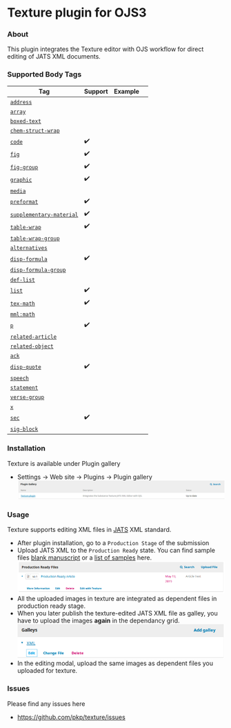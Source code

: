 Texture plugin for OJS3
=======================
### About
This plugin integrates the Texture editor with OJS workflow for direct editing of JATS XML documents.
### Supported  Body Tags
Tag| Support| Example| | 
| --- | --- | --- | --- 
[`address`](https://jats.nlm.nih.gov/archiving/tag-library/1.3d1/element/address.html)| 
[`array`](https://jats.nlm.nih.gov/archiving/tag-library/1.3d1/element/array.html)| 
[`boxed-text`](https://jats.nlm.nih.gov/archiving/tag-library/1.3d1/element/boxed-text.html)| 
[`chem-struct-wrap`](https://jats.nlm.nih.gov/archiving/tag-library/1.3d1/element/chem-struct-wrap.html)| 
[`code`](https://jats.nlm.nih.gov/archiving/tag-library/1.3d1/element/code.html)| :heavy_check_mark:
[`fig`](https://jats.nlm.nih.gov/archiving/tag-library/1.3d1/element/fig.html)| :heavy_check_mark:
[`fig-group`](https://jats.nlm.nih.gov/archiving/tag-library/1.3d1/element/fig-group.html)| :heavy_check_mark:
[`graphic`](https://jats.nlm.nih.gov/archiving/tag-library/1.3d1/element/graphic.html)| :heavy_check_mark:
[`media`](https://jats.nlm.nih.gov/archiving/tag-library/1.3d1/element/media.html)| 
[`preformat`](https://jats.nlm.nih.gov/archiving/tag-library/1.3d1/element/preformat.html)| :heavy_check_mark:
[`supplementary-material`](https://jats.nlm.nih.gov/archiving/tag-library/1.3d1/element/supplementary-material.html)| :heavy_check_mark:
[`table-wrap`](https://jats.nlm.nih.gov/archiving/tag-library/1.3d1/element/table-wrap.html)| :heavy_check_mark:
[`table-wrap-group`](https://jats.nlm.nih.gov/archiving/tag-library/1.3d1/element/table-wrap-group.html)| 
[`alternatives`](https://jats.nlm.nih.gov/archiving/tag-library/1.3d1/element/alternatives.html)| 
[`disp-formula`](https://jats.nlm.nih.gov/archiving/tag-library/1.3d1/element/disp-formula.html)| :heavy_check_mark:
[`disp-formula-group`](https://jats.nlm.nih.gov/archiving/tag-library/1.3d1/element/disp-formula-group.html)| 
[`def-list`](https://jats.nlm.nih.gov/archiving/tag-library/1.3d1/element/def-list.html)| 
[`list`](https://jats.nlm.nih.gov/archiving/tag-library/1.3d1/element/list.html)| :heavy_check_mark:
[`tex-math`](https://jats.nlm.nih.gov/archiving/tag-library/1.3d1/element/tex-math.html)| :heavy_check_mark:
[`mml:math`](https://jats.nlm.nih.gov/archiving/tag-library/1.3d1/element/mml:math.html)| 
[`p`](https://jats.nlm.nih.gov/archiving/tag-library/1.3d1/element/p.html)| :heavy_check_mark:
[`related-article`](https://jats.nlm.nih.gov/archiving/tag-library/1.3d1/element/related-article.html)| 
[`related-object`](https://jats.nlm.nih.gov/archiving/tag-library/1.3d1/element/related-object.html)| 
[`ack`](https://jats.nlm.nih.gov/archiving/tag-library/1.3d1/element/ack.html)| 
[`disp-quote`](https://jats.nlm.nih.gov/archiving/tag-library/1.3d1/element/disp-quote.html)| :heavy_check_mark:
[`speech`](https://jats.nlm.nih.gov/archiving/tag-library/1.3d1/element/speech.html)| 
[`statement`](https://jats.nlm.nih.gov/archiving/tag-library/1.3d1/element/statement.html)| 
[`verse-group`](https://jats.nlm.nih.gov/archiving/tag-library/1.3d1/element/verse-group.html)| 
[`x`](https://jats.nlm.nih.gov/archiving/tag-library/1.3d1/element/x.html)| 
[`sec`](https://jats.nlm.nih.gov/archiving/tag-library/1.3d1/element/sec.html)| :heavy_check_mark:
[`sig-block`](https://jats.nlm.nih.gov/archiving/tag-library/1.3d1/element/sig-block.html)| 
### Installation
Texture is available under Plugin gallery
 
* Settings -> Web site -> Plugins -> Plugin gallery 
![texture_plugin](docs/plugin_gallery.png)
### Usage
Texture supports editing XML files in [JATS](https://jats.nlm.nih.gov/archiving/1.1/) XML standard.
* After plugin installation,  go to a `Production Stage` of the submission
* Upload JATS XML to the  `Production Ready` state. You can find sample files [blank manuscript](https://github.com/substance/texture/tree/master/data/blank) or a [list of samples](https://github.com/substance/texture/tree/master/data/) here.
![production_ready_edit](docs/production_ready_edit.png)
* All the uploaded images in texture are integrated as dependent files in production ready stage.
* When you later publish the texture-edited JATS XML file as galley, you have to upload the images **again** in the dependancy grid.
![gallery_edit](docs/galley_edit.png)
* In the editing modal, upload the same images as dependent files you uploaded for texture.  
### Issues
Please find any issues here 
* https://github.com/pkp/texture/issues
